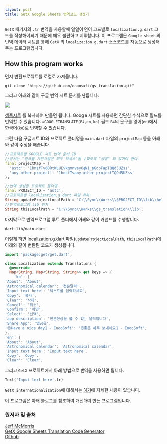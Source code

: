 ```yaml
---
layout: post
title: GetX Google Sheets 번역코드 생성기
---
```


`GetX` 패키지의 `.tr` 번역을 사용할때 일일이 언어 코드별로 `localization.g.dart` 코드를 작성해야되기 때문에 매우 불편하고 지루합니다.
이 프로그램은 `Google sheet` 의 번역 데이터 시트를 통해 `GetX` 의 `localization.g.dart` 소스코드를 자동으로 생성해주는 프로그램입니다.


## How this program works


먼저 변환프로젝트를 로컬로 가져옵니다.
```
git clone "https://github.com/enoosoft/gs_translation.git"
```

그리고 아래와 같이 구글 번역 시트 문서를 만듭니다.

![](./doc/images/gstr_sample.png)

[샘플시트](https://docs.google.com/spreadsheets/d/1bnsfTv6ORtWLUEvkgmnvey6qNi_pGdpFapTQQd5UZss/edit#gid=0) 를 복사하여 만들면 됩니다. Google 시트를 사용하면 간단한 수식으로 필드를 번역할 수 있습니다. `=GOOGLETRANSLATE(B4,en,ko)` 필드 `B4`의 문구를 영어(`en`)에서 한국어(`ko`)로 번역할 수 있습니다. 

그런 다음 구글시트 ID와 프로젝트 폴더명을 `main.dart` 파일의 `projectMap` 등을 아래와 같이 수정을 해줍니다

```dart
//프로젝트별 GOOGLE 시트 번역 문서 ID
//문서는 "링크를 가진사람은 모두 엑세스"될 수있도록 "공유" 돼 있어야 한다.
final projectMap = {
  'astc': '1bnsfTv6ORtWLUEvkgmnvey6qNi_pGdpFapTQQd5UZss',
  'any-other-project': '1bnsfTvany-other-projectTQQd5UZss'
};

//번역 생성할 프로젝트 폴더명
final PROJECT_ID = 'astc';
//프로젝트별 localization.g.dart 파일 위치
String updateProjectLocalPath = 'C:\\Sync\\Works\\$PROJECT_ID\\lib\\helpers';
//번역프로그램 lib 위치
String thisLocalPath = 'C:\\Sync\\Works\\gs_translation\\lib';
```


마지막으로 번역프로그램 루트 폴더에서 아래와 같이 커맨드를 수행합니다.
```
dart lib/main.dart
```

이렇게 하면 localization.g.dart 파일(`updateProjectLocalPath`, `thisLocalPath`)에 아래와 같이 변환된 코드가 생성됩니다.
```dart
import 'package:get/get.dart';

class Localization extends Translations {
  @override
  Map<String, Map<String, String>> get keys => {
    'ko': {
'About': 'About',
'Astronomical calendar': '천문달력',
'Input text here': '텍스트를 입력하세요',
'Copy': '복사',
'Clear': '삭제',
'Cancel': '취소',
'Confirm': '확인',
'Select': '선택',
'app description': '천문현상을 볼 수 있는 달력입니다',
'Share App': '앱공유',
'😊Have a nice day🎉 - EnooSoft': '😊좋은 하루 보내세요🎉 - EnooSoft',
},
'en': {
'About': 'About',
'Astronomical calendar': 'Astronomical calendar',
'Input text here': 'Input text here',
'Copy': 'Copy',
'Clear': 'Clear',
```

그리고 `GetX` 프로젝트에서 아래 방법으로 번역을 사용하면 됩니다.

```dart
Text('Input text here'.tr)
```

`GetX internationalization`에 대해서는 [여기](https://pub.dev/packages/get#internationalization)에 자세한 내용이 있습니다.


이 프로그램은 아래 블로그를 참조하여 개선하여 만든 프로그램입니다.  

### 원저자 및 출처  
[Jeff McMorris](https://jeffmcmorris.medium.com/)  
[GetX Google Sheets Translation Code Generator](https://jeffmcmorris.medium.com/getx-google-sheets-translation-code-generator-b970543d67fc)  
[Github](https://github.com/delay/getx_google_sheets_translation_code_generator)
